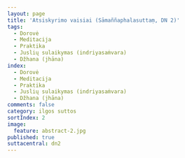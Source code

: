 ```yaml
---
layout: page
title: 'Atsiskyrimo vaisiai (Sāmaññaphalasuttaṃ, DN 2)'
tags:
  - Dorovė
  - Meditacija
  - Praktika
  - Juslių sulaikymas (indriyasaṁvara)
  - Džhana (jhāna)
index: 
  - Dorovė 
  - Meditacija 
  - Praktika
  - Juslių sulaikymas (indriyasaṁvara)
  - Džhana (jhāna)
comments: false
category: ilgos suttos
sortIndex: 2
image:
  feature: abstract-2.jpg
published: true
suttacentral: dn2
---
```

